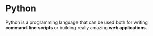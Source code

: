 # Python

Python is a programming language that can be used both for writing **command-line scripts** or building really amazing **web applications**.